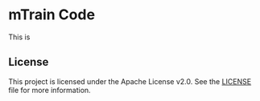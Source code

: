 
# mTrain Code

This is 

## License

This project is licensed under the Apache License v2.0.  See the [LICENSE](LICENSE) file for more information.

